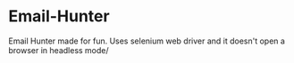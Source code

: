 # Email-Hunter
Email Hunter made for fun. Uses selenium web driver and it doesn't open a browser in headless mode/
